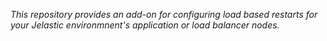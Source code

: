 *This repository provides an add-on for configuring load based restarts for your Jelastic environmnent's application or load balancer nodes.*
